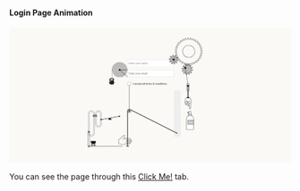 <h4>Login Page Animation</h4>
<img src="/assets/image.png" alt="Animation_Image">
<p>You can see the page through this <a href="https://login-page01-yr.vercel.app/">Click Me!</a> tab.</p>